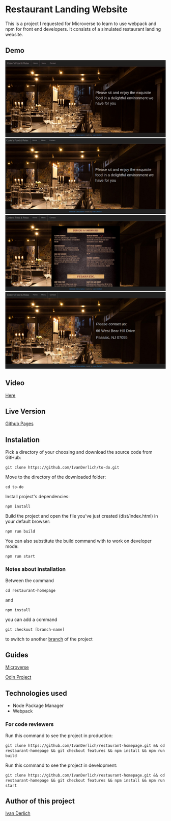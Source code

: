 # Restaurant Landing Website

This is a project I requested for Microverse to learn to use webpack and npm for front end developers.
It consists of a simulated restaurant landing website.

## Demo

![](docs/usage.gif)
![](docs/1.png)
![](docs/2.png)
![](docs/3.png)

## Video

[Here](https://www.youtube.com/watch?v=Fy6IHJ96z7k)

## Live Version

[Github Pages](https://ivanderlich.github.io/restaurant-homepage)

## Instalation

Pick a directory of your choosing and download the source code from GitHub:

    git clone https://github.com/IvanDerlich/to-do.git  

Move to the directory of the downloaded folder:

    cd to-do

Install project's dependencies:

    npm install

Build the project and open the file you've just created (dist/index.html) in your default browser:

    npm run build

You can also substitute the build command with to work on developer mode:

    npm run start  


### Notes about installation

  Between the command 

    cd restaurant-homepage

  and 

    npm install
     
  you can add a command 
    
    git checkout [branch-name]
    
  to switch to another [branch](https://github.com/IvanDerlich/restaurant-homepage/branches) of the project    

## Guides

[Microverse](https://microverse.pathwright.com/library/fast-track-curriculum/69047/path/step/59622983/)

[Odin Project](https://www.theodinproject.com/courses/javascript/lessons/restaurant-page)

## Technologies used

- Node Package Manager
- Webpack

### For code reviewers

Run this command to see the project in production:

    git clone https://github.com/IvanDerlich/restaurant-homepage.git && cd restaurant-homepage && git checkout features && npm install && npm run build

Run this command to see the project in development:

    git clone https://github.com/IvanDerlich/restaurant-homepage.git && cd restaurant-homepage && git checkout features && npm install && npm run start

## Author of this project

[Ivan Derlich](https://github.com/IvanDerlich/)
